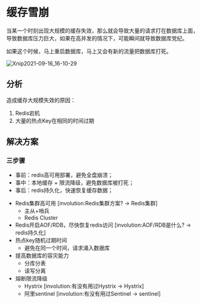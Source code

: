 # 缓存雪崩

当某一个时刻出现大规模的缓存失效，那么就会导致大量的请求打在数据库上面，导致数据库压力巨大，如果在高并发的情况下，可能瞬间就导致数据库党纪。

如果这个时候，马上重启数据库，马上又会有新的流量把数据库打死。

![Xnip2021-09-16_16-10-29](http://java-engineer.ztianzeng.com/uPic/Xnip2021-09-16_16-10-29.jpg)

## 分析

造成缓存大规模失效的原因：

1. Redis宕机
2. 大量的热点Key在相同的时间过期

## 解决方案

### 三步骤

- 事前：redis高可用部署，避免全盘崩溃；
- 事中：本地缓存 + 限流降级，避免数据库被打死；
- 事后：redis持久化，快速恢复缓存数据；



+ Redis集群高可用 [involution:Redis集群方案? -> Redis集群]
  + 主从+哨兵
  + Redis Cluster
+ Redis开启AOF/RDB，尽快恢复redis访问  [involution:AOF/RDB是什么? -> redis持久化]
+ 热点key随机过期时间
  + 避免在同一个时间，请求涌入数据库
+ 提高数据库的容灾能力
  + 分库分表
  + 读写分离
+ 熔断限流降级
  + Hystrix [involution:有没有用过Hystrix -> Hystrix]
  + 阿里sentinel  [involution:有没有用过Sentinel -> sentinel]

